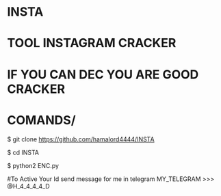 # INSTA

# TOOL INSTAGRAM CRACKER

# IF YOU CAN DEC YOU ARE GOOD CRACKER

# COMANDS/

$ git clone https://github.com/hamalord4444/INSTA

$ cd INSTA

$ python2 ENC.py

  #To Active Your Id send message for me in telegram MY_TELEGRAM >>> @H_4_4_4_4_D
